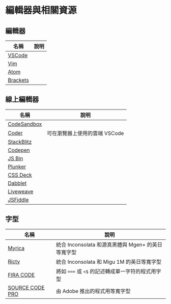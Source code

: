# 編輯器與相關資源

## 編輯器

| 名稱                                     | 說明 |
| ---------------------------------------- | ---- |
| [VSCode](https://code.visualstudio.com/) |      |
| [Vim](https://www.vim.org/)              |      |
| [Atom](https://atom.io/)                 |      |
| [Brackets](http://brackets.io/)          |      |

## 線上編輯器

| 名稱                                   | 說明                          |
| -------------------------------------- | ----------------------------- |
| [CodeSandbox](https://codesandbox.io/) |                               |
| [Coder](https://coder.com/projects)    | 可在瀏覽器上使用的雲端 VSCode |
| [StackBlitz](https://stackblitz.com/)  |                               |
| [Codepen](https://codepen.io/)         |                               |
| [JS Bin](http://jsbin.com/)            |                               |
| [Plunker](https://plnkr.co/)           |                               |
| [CSS Deck](http://cssdeck.com/)        |                               |
| [Dabblet](http://dabblet.com/)         |                               |
| [Liveweave](http://liveweave.com/)     |                               |
| [JSFiddle](https://jsfiddle.net/)      |                               |

## 字型

| 名稱                                                                       | 說明                                               |
| -------------------------------------------------------------------------- | -------------------------------------------------- |
| [Myrica](https://github.com/tomokuni/Myrica/blob/master/product/Myrica.md) | 統合 Inconsolata 和源真黑體與 Mgen+ 的英日等寬字型 |
| [Ricty](https://rictyfonts.github.io/)                                     | 統合 Inconsolata 和 Migu 1M 的英日等寬字型         |
| [FIRA CODE](https://github.com/tonsky/FiraCode)                            | 將如 `===` 或 `<$` 的記述轉成單一字符的程式用字型  |
| [SOURCE CODE PRO](https://github.com/adobe-fonts/source-code-pro)          | 由 Adobe 推出的程式用等寬字型                      |
